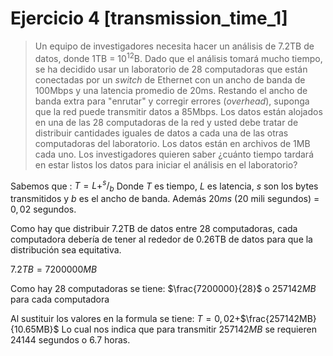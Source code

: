 ﻿# **Ejercicio 4 [transmission_time_1]**
>Un equipo de investigadores necesita hacer un análisis de 7.2TB de datos, donde 1TB = 10<sup>12</sup>B. 
Dado que el análisis tomará mucho tiempo, se ha decidido usar un laboratorio de 28 computadoras que están conectadas por un _switch_ de Ethernet con un ancho de banda de 100Mbps y una latencia promedio de 20ms. 
Restando el ancho de banda extra para "enrutar" y corregir errores (_overhead_), suponga que la red puede transmitir datos a 85Mbps. Los datos están alojados en una de las 28 computadoras de la red y usted debe tratar de distribuir cantidades iguales de datos a cada una de las otras computadoras del laboratorio. Los datos están en archivos de 1MB cada uno. Los investigadores quieren saber ¿cuánto tiempo tardará en estar listos los datos para iniciar el análisis en el laboratorio?

Sabemos que :  $T = L + ^s/_b$
Donde _T_ es tiempo, _L_ es latencia, _s_ son los bytes transmitidos y _b_ es el ancho de banda.
Además $20ms$ (20 mili segundos) = $0,02$ segundos.

Como hay que distribuir 7.2TB de datos entre 28 computadoras, cada computadora debería de tener al rededor de 0.26TB de datos para que la distribución sea equitativa.

$7.2TB = 7200000 MB$

Como hay 28 computadoras se tiene: $\frac{7200000}{28}$ o $257142MB$ para cada computadora

Al sustituir los valores en la formula se tiene: 
$T = 0,02 +$$\frac{257142MB}{10.65MB}$ 
Lo cual nos indica que para transmitir $257142MB$ se requieren $24144$  segundos o $6.7$ horas.




